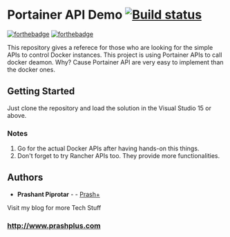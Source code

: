 # Portainer API Demo [![Build status](https://ci.appveyor.com/api/projects/status/ty38jhg8h7ref21c/branch/master?svg=true)](https://ci.appveyor.com/project/prashplus/portainer-api-demo/branch/master)

[![forthebadge](https://forthebadge.com/images/badges/ages-12.svg)](https://forthebadge.com)
[![forthebadge](https://forthebadge.com/images/badges/reading-6th-grade-level.svg)](https://forthebadge.com)

This repository gives a referece for those who are looking for the simple APIs to control Docker instances. This project is using Portainer APIs to call docker deamon. Why? Cause Portainer API are very easy to implement than the docker ones.

## Getting Started

Just clone the repository and load the solution in the Visual Studio 15 or above.

### Notes
 
1. Go for the actual Docker APIs after having hands-on this things.
2. Don't forget to try Rancher APIs too. They provide more functionalities.


## Authors

* **Prashant Piprotar** - - [Prash+](https://github.com/prashplus)

Visit my blog for more Tech Stuff
### http://www.prashplus.com
